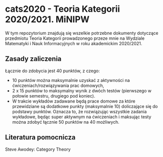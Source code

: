 # cats2020 - Teoria Kategorii 2020/2021. MiNIPW


W tym repozytorium znajdują się wszelkie potrzebne dokumenty dotyczące przedmiotu
Teoria Kategorii prowadzonego przeze mnie na Wydziale Matematyki i Nauk Informacyjnych
w roku akademickim 2020/2021. 

## Zasady zaliczenia

Łącznie do zdobycia jest 40 punktów, z czego:
* 10 punktów można maksymalnie uzyskać z aktywności 
  na ćwiczeniach/rozwiązywania prac domowych,
* 2 x 15 punktów to maksymalny wynik z dwóch testów 
  (pierwszego w połowie semestru, drugiego pod koniec).
* W trakcie wykładów zadawane będą prace domowe za które przewidziane są dodatkowe
  punkty (maksymalnie 10) doliczające się do podstawy punktów.
  Oznacza to, że rozwiązując wszystkie zadania wykładowe, będąc super aktywnym
  na ćwiczeniach i maksując testy można zdobyć łącznie 50 punktów na 40 możliwych.

## Literatura pomocnicza

Steve Awodey: Category Theory 
